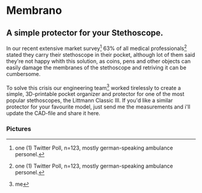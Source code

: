 # Membrano
## A simple protector for your Stethoscope.
In our recent extensive market survey[^1] 63% of all medical professionals[^1] stated they carry their stethoscope in their pocket,
although lot of them said they're not happy whith this solution, as coins, pens and other objects can easily damage the membranes of the stethoscope
and retriving it can be cumbersome.
<br>
<br>
To solve this crisis our engineering team[^2] worked tirelessly to create a simple, 3D-printable pocket organizer and protector for one of the most popular stethoscopes,
the Littmann Classic III. If you'd like a similar protector for your favourite model, just send me the measurements and i'll update the CAD-file and share it here.
### Pictures


[^1]: one (1) Twitter Poll, n=123, mostly german-speaking ambulance personel.
[^2]: me
